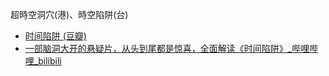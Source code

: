 超時空洞穴(港)、時空陷阱(台)
- [时间陷阱 (豆瓣)](https://movie.douban.com/subject/26970809/)
- [一部脑洞大开的悬疑片，从头到尾都是惊喜，全面解读《时间陷阱》_哔哩哔哩_bilibili](https://www.bilibili.com/video/BV1ez421f7S8/)
